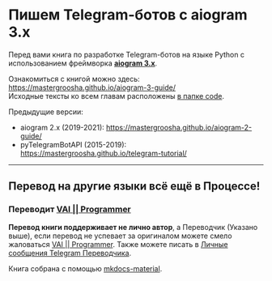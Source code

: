 # Пишем Telegram-ботов c aiogram 3.x 

Перед вами книга по разработке Telegram-ботов на языке Python с использованием фреймворка **[aiogram 3.x](https://github.com/aiogram/aiogram/tree/dev-3.x)**.

Ознакомиться с книгой можно здесь: https://mastergroosha.github.io/aiogram-3-guide/  
Исходные тексты ко всем главам расположены [в папке code](https://github.com/MasterGroosha/aiogram-3-guide/tree/master/code).

Предыдущие версии:
* aiogram 2.x (2019-2021): https://mastergroosha.github.io/aiogram-2-guide/
* pyTelegramBotAPI (2015-2019): https://mastergroosha.github.io/telegram-tutorial/

---
Перевод на другие языки всё ещё в Процессе!
---
### Переводит [VAI || Programmer](https://github.com/Vadim-Khristenko)
**Перевод книги поддерживает не лично автор**, а Переводчик (Указано выше), если перевод не успевает за оригиналом можете смело жаловаться [VAI || Programmer](https://github.com/Vadim-Khristenko).
Также можете писать в [Личные сообщения Telegram Переводчика](https://t.me/VOLT_SYNAPSE_CREATOR).

Книга собрана с помощью [mkdocs-material](https://squidfunk.github.io/mkdocs-material/).
